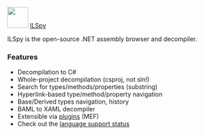 <img src="https://cdn.rawgit.com/Thilas/chocolatey-packages/02e39ee2c2509f429162c3afb6919cbdb5999278/ilspy/icon.png" width="48" height="48"/> [ILSpy](https://chocolatey.org/packages/ilspy)

ILSpy is the open-source .NET assembly browser and decompiler.

### Features
* Decompilation to C#
* Whole-project decompilation (csproj, not sln!)
* Search for types/methods/properties (substring)
* Hyperlink-based type/method/property navigation
* Base/Derived types navigation, history
* BAML to XAML decompiler
* Extensible via [plugins](https://github.com/icsharpcode/ILSpy/wiki/Plugins) (MEF)
* Check out the [language support status](https://github.com/icsharpcode/ILSpy/issues/829)
